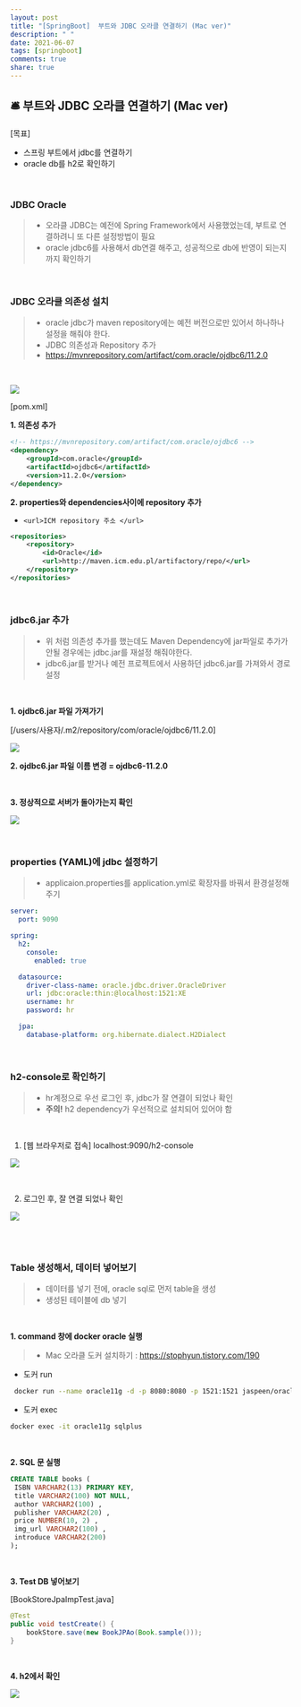 ```yaml
---
layout: post
title: "[SpringBoot]  부트와 JDBC 오라클 연결하기 (Mac ver)"
description: " "
date: 2021-06-07
tags: [springboot]
comments: true
share: true
---
```



## 🛎 부트와 JDBC 오라클 연결하기 (Mac ver)

[목표]

- 스프링 부트에서 jdbc를 연결하기
- oracle db를 h2로 확인하기

<br>

### JDBC Oracle

> - 오라클 JDBC는 예전에 Spring Framework에서 사용했었는데, 부트로 연결하려니 또 다른 설정방법이 필요
> - oracle jdbc6를 사용해서 db연결 해주고, 성공적으로 db에 반영이 되는지까지 확인하기

<br>

### JDBC 오라클 의존성 설치

> - oracle jdbc가 maven repository에는 예전 버전으로만 있어서 하나하나 설정을 해줘야 한다.
> - JDBC 의존성과 Repository 추가
> - https://mvnrepository.com/artifact/com.oracle/ojdbc6/11.2.0

<br>

![](./imgs/jdbc/jdbc1.png)

[pom.xml]

**1. 의존성 추가**

```xml
<!-- https://mvnrepository.com/artifact/com.oracle/ojdbc6 -->
<dependency>
	<groupId>com.oracle</groupId>
	<artifactId>ojdbc6</artifactId>
	<version>11.2.0</version>
</dependency>
```

**2. properties와 dependencies사이에 repository 추가**

- `<url>ICM repository 주소 </url>`

```xml
<repositories>
	<repository>
	    <id>Oracle</id>
	    <url>http://maven.icm.edu.pl/artifactory/repo/</url>
	</repository>
</repositories>
```

<br>

### jdbc6.jar 추가

> - 위 처럼 의존성 추가를 했는데도 Maven Dependency에 jar파일로 추가가 안될 경우에는 jdbc.jar를 재설정 해줘야한다.
> - jdbc6.jar를 받거나 예전 프로젝트에서 사용하던 jdbc6.jar를 가져와서 경로 설정

<br>

**1. ojdbc6.jar 파일 가져가기**

[/users/사용자/.m2/repository/com/oracle/ojdbc6/11.2.0]

![](./imgs/jdbc/jdbc2.png)

**2. ojdbc6.jar 파일 이름 변경 = ojdbc6-11.2.0**

<br>

**3. 정상적으로 서버가 돌아가는지 확인**

![](./imgs/jdbc/jdbc3.png)

<br>

### properties (YAML)에 jdbc 설정하기

> - applicaion.properties를 application.yml로 확장자를 바꿔서 환경설정해주기

```YAML
server:
  port: 9090

spring:
  h2:
    console:
      enabled: true

  datasource:
    driver-class-name: oracle.jdbc.driver.OracleDriver
    url: jdbc:oracle:thin:@localhost:1521:XE
    username: hr
    password: hr

  jpa:
    database-platform: org.hibernate.dialect.H2Dialect
```

<br>

### h2-console로 확인하기

> - hr계정으로 우선 로그인 후, jdbc가 잘 연결이 되었나 확인
> - **주의!** h2 dependency가 우선적으로 설치되어 있어야 함

<br>

1. [웹 브라우저로 접속] localhost:9090/h2-console

![](./imgs/jdbc/jdbc4.png)

<br>

2. 로그인 후, 잘 연결 되었나 확인

![](./imgs/jdbc/jdbc5.png)

<br><br>

### Table 생성해서, 데이터 넣어보기

> - 데이터를 넣기 전에, oracle sql로 먼저 table을 생성
> - 생성된 테이블에 db 넣기

<br>

**1. command 창에 docker oracle 실행**

> - Mac 오라클 도커 설치하기 : https://stophyun.tistory.com/190

- 도커 run

```bash
 docker run --name oracle11g -d -p 8080:8080 -p 1521:1521 jaspeen/oracle-xe-11g
```

- 도커 exec

```bash
docker exec -it oracle11g sqlplus
```

<br>

**2. SQL 문 실행**

```sql
CREATE TABLE books (
 ISBN VARCHAR2(13) PRIMARY KEY,
 title VARCHAR2(100) NOT NULL,
 author VARCHAR2(100) ,
 publisher VARCHAR2(20) ,
 price NUMBER(10, 2) ,
 img_url VARCHAR2(100) ,
 introduce VARCHAR2(200)
);
```

<br>

**3. Test DB 넣어보기**

[BookStoreJpaImpTest.java]

```java
@Test
public void testCreate() {
	bookStore.save(new BookJPAo(Book.sample()));
}
```

<br>

**4. h2에서 확인**

![](./imgs/jdbc/jdbc6.png)

<br>
<br>
